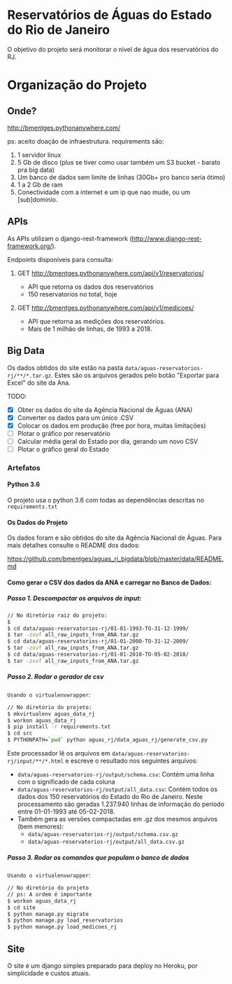 # Reservatórios de Águas do Estado do Rio de Janeiro

O objetivo do projeto será monitorar o nível de água dos reservatórios do RJ.

# Organização do Projeto

## Onde?

http://bmentges.pythonanywhere.com/

ps: aceito doação de infraestrutura. requirements são:

1. 1 servidor linux
2. 5 Gb de disco (plus se tiver como usar também um S3 bucket - barato pra big data)
3. Um banco de dados sem limite de linhas (30Gb+ pro banco seria ótimo)
4. 1 a 2 Gb de ram
5. Conectividade com a internet e um ip que nao mude, ou um [sub]domínio.

## APIs

As APIs utilizam o django-rest-framework (http://www.django-rest-framework.org/).

Endpoints disponíveis para consulta:

1. GET http://bmentges.pythonanywhere.com/api/v1/reservatorios/
    - API que retorna os dados dos reservatórios 
    - 150 reservatorios no total, hoje

2. GET http://bmentges.pythonanywhere.com/api/v1/medicoes/
    - API que retorna as medições dos reservatórios. 
    - Mais de 1 milhão de linhas, de 1993 a 2018.

## Big Data

Os dados obtidos do site estão na pasta `data/aguas-reservatorios-rj/**/*.tar.gz`. Estes são os arquivos gerados pelo botão "Exportar para Excel" do site da Ana.

TODO:

- [x] Obter os dados do site da Agência Nacional de Águas (ANA)
- [x] Converter os dados para um único .CSV
- [x] Colocar os dados em produção (free por hora, muitas limitações)
- [ ] Plotar o gráfico por reservatório
- [ ] Calcular média geral do Estado por dia, gerando um novo CSV
- [ ] Plotar o gráfico geral do Estado

### Artefatos

#### Python 3.6

O projeto usa o python 3.6 com todas as dependências descritas no `requirements.txt`

#### Os Dados do Projeto

Os dados foram e são obtidos do site da Agência Nacional de Águas. Para mais detalhes consulte o README dos dados:

https://github.com/bmentges/aguas_rj_bigdata/blob/master/data/README.md 

#### Como gerar o CSV dos dados da ANA e carregar no Banco de Dados:

##### Passo 1. Descompactar os arquivos de input:

```sh
// No diretório raiz do projeto:
$ 
$ cd data/aguas-reservatorios-rj/01-01-1993-TO-31-12-1999/
$ tar -zxvf all_raw_inputs_from_ANA.tar.gz
$ cd data/aguas-reservatorios-rj/01-01-2000-TO-31-12-2009/
$ tar -zxvf all_raw_inputs_from_ANA.tar.gz
$ cd data/aguas-reservatorios-rj/01-01-2010-TO-05-02-2018/
$ tar -zxvf all_raw_inputs_from_ANA.tar.gz
```
##### Passo 2. Rodar o gerador de csv 

`Usando o virtualenvwrapper`:

```sh
// No diretório do projeto:
$ mkvirtualenv aguas_data_rj
$ workon aguas_data_rj
$ pip install -r requirements.txt
$ cd src
$ PYTHONPATH=`pwd` python aguas_rj/data_aguas_rj/generate_csv.py
```

Este processador lê os arquivos em `data/aguas-reservatorios-rj/input/**/*.html` e escreve o resultado nos seguintes arquivos:

* `data/aguas-reservatorios-rj/output/schema.csv`: Contém uma linha com o significado de cada coluna
* `data/aguas-reservatorios-rj/output/all_data.csv`: Contém todos os dados dos 150 reservatórios do Estado do Rio de Janeiro. Neste processamento são geradas 1.237.940 linhas de informação do período entre 01-01-1993 até 05-02-2018.
* Também gera as versões compactadas em .gz dos mesmos arquivos (bem menores):
    - `data/aguas-reservatorios-rj/output/schema.csv.gz`
    - `data/aguas-reservatorios-rj/output/all_data.csv.gz`

##### Passo 3. Rodar os comandos que populam o banco de dados

`Usando o virtualenvwrapper`:

```sh
// No diretório do projeto
// ps: A ordem é importante
$ workon aguas_data_rj
$ cd site
$ python manage.py migrate
$ python manage.py load_reservatorios
$ python manage.py load_medicoes_rj
```

## Site

O site é um django simples preparado para deploy no Heroku, por simplicidade e custos atuais.
